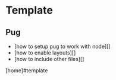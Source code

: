 # Template

## Pug

- [how to setup pug to work with node][]
- [how to enable layouts][]
- [how to include other files][]

[home]#template
